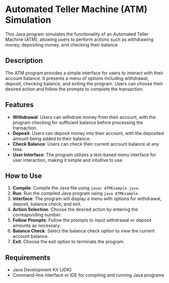 # Automated Teller Machine (ATM) Simulation

This Java program simulates the functionality of an Automated Teller Machine (ATM), allowing users to perform actions such as withdrawing money, depositing money, and checking their balance.

## Description

The ATM program provides a simple interface for users to interact with their account balance. It presents a menu of options including withdrawal, deposit, checking balance, and exiting the program. Users can choose their desired action and follow the prompts to complete the transaction.

## Features

- **Withdrawal**: Users can withdraw money from their account, with the program checking for sufficient balance before processing the transaction.
- **Deposit**: Users can deposit money into their account, with the deposited amount being added to their balance.
- **Check Balance**: Users can check their current account balance at any time.
- **User Interface**: The program utilizes a text-based menu interface for user interaction, making it simple and intuitive to use.

## How to Use

1. **Compile**: Compile the Java file using `javac ATMExample.java`.
2. **Run**: Run the compiled Java program using `java ATMExample`.
3. **Interface**: The program will display a menu with options for withdrawal, deposit, balance check, and exit.
4. **Action Selection**: Choose the desired action by entering the corresponding number.
5. **Follow Prompts**: Follow the prompts to input withdrawal or deposit amounts as necessary.
6. **Balance Check**: Select the balance check option to view the current account balance.
7. **Exit**: Choose the exit option to terminate the program.

## Requirements

- Java Development Kit (JDK)
- Command-line interface or IDE for compiling and running Java programs

